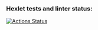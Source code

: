 ### Hexlet tests and linter status:
[![Actions Status](https://github.com/katada93/frontend-project-lvl2/workflows/hexlet-check/badge.svg)](https://github.com/katada93/frontend-project-lvl2/actions)